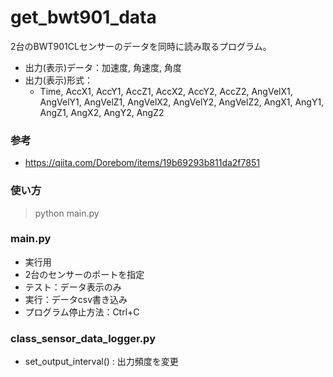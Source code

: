 # get_bwt901_data
2台のBWT901CLセンサーのデータを同時に読み取るプログラム。
- 出力(表示)データ：加速度, 角速度, 角度
- 出力(表示)形式：
  - Time, AccX1, AccY1, AccZ1, AccX2, AccY2, AccZ2, AngVelX1, AngVelY1, AngVelZ1, AngVelX2, AngVelY2, AngVelZ2, AngX1, AngY1, AngZ1, AngX2, AngY2, AngZ2

### 参考
- https://qiita.com/Dorebom/items/19b69293b811da2f7851


### 使い方
> python main.py

### main.py
- 実行用
- 2台のセンサーのポートを指定
- テスト：データ表示のみ
- 実行：データcsv書き込み
- プログラム停止方法：Ctrl+C

### class_sensor_data_logger.py
- set_output_interval() : 出力頻度を変更
